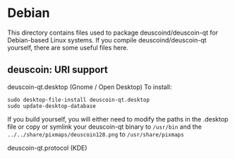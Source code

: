 
Debian
====================
This directory contains files used to package deuscoind/deuscoin-qt
for Debian-based Linux systems. If you compile deuscoind/deuscoin-qt yourself, there are some useful files here.

## deuscoin: URI support ##


deuscoin-qt.desktop  (Gnome / Open Desktop)
To install:

	sudo desktop-file-install deuscoin-qt.desktop
	sudo update-desktop-database

If you build yourself, you will either need to modify the paths in
the .desktop file or copy or symlink your deuscoin-qt binary to `/usr/bin`
and the `../../share/pixmaps/deuscoin128.png` to `/usr/share/pixmaps`

deuscoin-qt.protocol (KDE)

